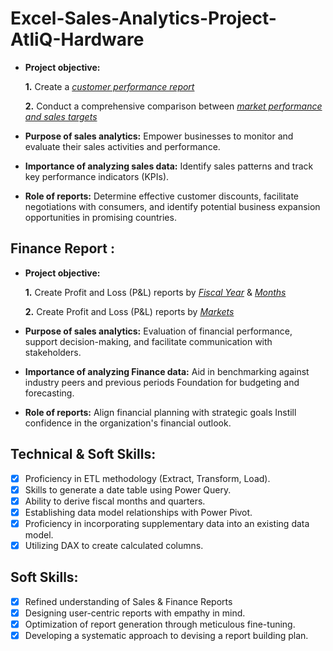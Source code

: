 # Excel-Sales-Analytics-Project-AtliQ-Hardware

- **Project objective:** 

    **1.** Create a _[customer performance report](https://github.com/mohitshirole/Excel-Sale-Analytics-project-AtilQ-hardware-/blob/main/Customer%20Performance%20report.pdf_)_

    **2.** Conduct a comprehensive comparison between _[market performance and sales targets](https://github.com/mohitshirole/Excel-Sale-Analytics-project-AtilQ-hardware-/blob/main/Market%20Performence%20Vs%20Target%20Report.pdf)_

- **Purpose of sales analytics:** Empower businesses to monitor and evaluate their sales activities and performance.

- **Importance of analyzing sales data:** Identify sales patterns and track key performance indicators (KPIs).

- **Role of reports:** Determine effective customer discounts, facilitate negotiations with consumers, and identify potential business expansion opportunities in promising countries.


## Finance Report :

- **Project objective:** 

    **1.** Create Profit and Loss (P&L) reports by _[Fiscal Year](https://github.com/mohitshirole/Excel-Sale-Analytics-project-AtilQ-hardware-/blob/main/P%20%26%20L%20by%20Fiscal%20Years.pdf)_ & _[Months](https://github.com/mohitshirole/Excel-Sale-Analytics-project-AtilQ-hardware-/blob/main/P%26L%20Statement%20by%20Months.pdf)_ 

   **2.** Create Profit and Loss (P&L) reports by _[Markets](https://github.com/mohitshirole/Excel-Sale-Analytics-project-AtilQ-hardware-/blob/main/P%26L%20Statement%20by%20Markets.pdf)_

- **Purpose of sales analytics:** Evaluation of financial performance, support decision-making, and facilitate communication with stakeholders.

- **Importance of analyzing Finance data:** Aid in benchmarking against industry peers and previous periods Foundation for budgeting and forecasting.

- **Role of reports:** Align financial planning with strategic goals Instill confidence in the organization's financial outlook.


## Technical & Soft Skills:
- [x]	Proficiency in ETL methodology (Extract, Transform, Load).
- [x]	Skills to generate a date table using Power Query.
- [x]	Ability to derive fiscal months and quarters.
- [x]	Establishing data model relationships with Power Pivot.
- [x]	Proficiency in incorporating supplementary data into an existing data model.
- [x]	Utilizing DAX to create calculated columns.

## Soft Skills:
- [x]	Refined understanding of Sales & Finance Reports
- [x]	Designing user-centric reports with empathy in mind.
- [x]	Optimization of report generation through meticulous fine-tuning.
- [x]	Developing a systematic approach to devising a report building plan.

